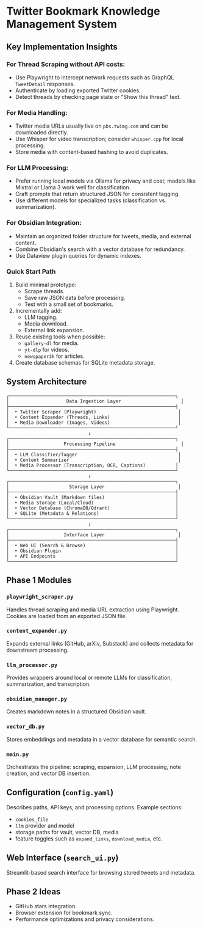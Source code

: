 # Twitter Bookmark Knowledge Management System

## Key Implementation Insights

### For Thread Scraping without API costs:

- Use Playwright to intercept network requests such as GraphQL `TweetDetail` responses.
- Authenticate by loading exported Twitter cookies.
- Detect threads by checking page state or "Show this thread" text.

### For Media Handling:

- Twitter media URLs usually live on `pbs.twimg.com` and can be downloaded directly.
- Use Whisper for video transcription; consider `whisper.cpp` for local processing.
- Store media with content-based hashing to avoid duplicates.

### For LLM Processing:

- Prefer running local models via Ollama for privacy and cost; models like Mixtral or Llama 3 work well for classification.
- Craft prompts that return structured JSON for consistent tagging.
- Use different models for specialized tasks (classification vs. summarization).

### For Obsidian Integration:

- Maintain an organized folder structure for tweets, media, and external content.
- Combine Obsidian's search with a vector database for redundancy.
- Use Dataview plugin queries for dynamic indexes.

### Quick Start Path

1. Build minimal prototype:
   - Scrape threads.
   - Save raw JSON data before processing.
   - Test with a small set of bookmarks.
2. Incrementally add:
   - LLM tagging.
   - Media download.
   - External link expansion.
3. Reuse existing tools when possible:
   - `gallery-dl` for media.
   - `yt-dlp` for videos.
   - `newspaper3k` for articles.
4. Create database schemas for SQLite metadata storage.

## System Architecture

```
┌─────────────────────────────────────────────────────────────┐
│                     Data Ingestion Layer                      │
├─────────────────────────────────────────────────────────────┤
│  • Twitter Scraper (Playwright)                              │
│  • Content Expander (Threads, Links)                         │
│  • Media Downloader (Images, Videos)                         │
└─────────────────────────────────────────────────────────────┘
                              ↓
┌─────────────────────────────────────────────────────────────┐
│                    Processing Pipeline                        │
├─────────────────────────────────────────────────────────────┤
│  • LLM Classifier/Tagger                                     │
│  • Content Summarizer                                        │
│  • Media Processor (Transcription, OCR, Captions)           │
└─────────────────────────────────────────────────────────────┘
                              ↓
┌─────────────────────────────────────────────────────────────┐
│                      Storage Layer                           │
├─────────────────────────────────────────────────────────────┤
│  • Obsidian Vault (Markdown files)                          │
│  • Media Storage (Local/Cloud)                              │
│  • Vector Database (ChromaDB/Qdrant)                        │
│  • SQLite (Metadata & Relations)                            │
└─────────────────────────────────────────────────────────────┘
                              ↓
┌─────────────────────────────────────────────────────────────┐
│                    Interface Layer                           │
├─────────────────────────────────────────────────────────────┤
│  • Web UI (Search & Browse)                                 │
│  • Obsidian Plugin                                          │
│  • API Endpoints                                            │
└─────────────────────────────────────────────────────────────┘
```

## Phase 1 Modules

### `playwright_scraper.py`
Handles thread scraping and media URL extraction using Playwright. Cookies are loaded from an exported JSON file.

### `content_expander.py`
Expands external links (GitHub, arXiv, Substack) and collects metadata for downstream processing.

### `llm_processor.py`
Provides wrappers around local or remote LLMs for classification, summarization, and transcription.

### `obsidian_manager.py`
Creates markdown notes in a structured Obsidian vault.

### `vector_db.py`
Stores embeddings and metadata in a vector database for semantic search.

### `main.py`
Orchestrates the pipeline: scraping, expansion, LLM processing, note creation, and vector DB insertion.

## Configuration (`config.yaml`)

Describes paths, API keys, and processing options. Example sections:

- `cookies_file`
- `llm` provider and model
- storage paths for vault, vector DB, media
- feature toggles such as `expand_links`, `download_media`, etc.

## Web Interface (`search_ui.py`)

Streamlit-based search interface for browsing stored tweets and metadata.

## Phase 2 Ideas

- GitHub stars integration.
- Browser extension for bookmark sync.
- Performance optimizations and privacy considerations.

